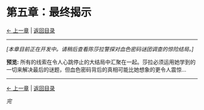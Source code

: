 # 第五章：最终揭示

[← 上一章](chapter04.md) | [返回目录](../index.md)

---

*[本章目前正在开发中。请稍后查看陈莎拉警探对血色密码谜团调查的惊险结局。]*

**预览:**
所有的线索在令人心跳停止的大结局中汇聚在一起。莎拉必须运用她学到的一切来解决最后的谜题，但血色密码背后的真相可能比她想象的更令人震惊...

---

[← 上一章](chapter04.md) | [返回目录](../index.md)

*完*
